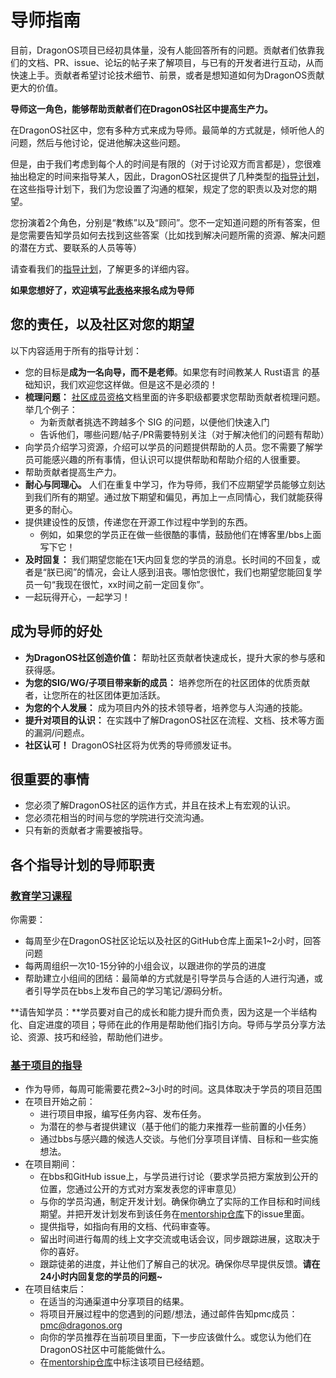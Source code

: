 # 导师指南

目前，DragonOS项目已经初具体量，没有人能回答所有的问题。贡献者们依靠我们的文档、PR、issue、论坛的帖子来了解项目，与已有的开发者进行互动，从而快速上手。贡献者希望讨论技术细节、前景，或者是想知道如何为DragonOS贡献更大的价值。

**导师这一角色，能够帮助贡献者们在DragonOS社区中提高生产力。**

在DragonOS社区中，您有多种方式来成为导师。最简单的方式就是，倾听他人的问题，然后与他讨论，促进他解决这些问题。

但是，由于我们考虑到每个人的时间是有限的（对于讨论双方而言都是），您很难抽出稳定的时间来指导某人，因此，DragonOS社区提供了几种类型的[指导计划]，在这些指导计划下，我们为您设置了沟通的框架，规定了您的职责以及对您的期望。

您扮演着2个角色，分别是“教练”以及“顾问”。您不一定知道问题的所有答案，但是您需要告知学员如何去找到这些答案（比如找到解决问题所需的资源、解决问题的潜在方式、要联系的人员等等）

请查看我们的[指导计划]，了解更多的详细内容。

**如果您想好了，欢迎填写[此表格](TODO)来报名成为导师**


## 您的责任，以及社区对您的期望

以下内容适用于所有的指导计划：

- 您的目标是**成为一名向导，而不是老师**。如果您有时间教某人 Rust语言 的基础知识，我们欢迎您这样做。但是这不是必须的！
- **梳理问题：** [社区成员资格]文档里面的许多职级都要求您帮助贡献者梳理问题。举几个例子：
  - 为新贡献者挑选不跨越多个 SIG 的问题，以便他们快速入门
  - 告诉他们，哪些问题/帖子/PR需要特别关注（对于解决他们的问题有帮助）
- 向学员介绍学习资源，介绍可以学员的问题提供帮助的人员。您不需要了解学员可能感兴趣的所有事情，但认识可以提供帮助和帮助介绍的人很重要。
- 帮助贡献者提高生产力。
- **耐心与同理心。** 人们在重复中学习，作为导师，我们不应期望学员能够立刻达到我们所有的期望。通过放下期望和偏见，再加上一点同情心，我们就能获得更多的耐心。
- 提供建设性的反馈，传递您在开源工作过程中学到的东西。
  - 例如，如果您的学员正在做一些很酷的事情，鼓励他们在博客里/bbs上面写下它！
- **及时回复：** 我们期望您能在1天内回复您的学员的消息。长时间的不回复，或者是“朕已阅”的情况，会让人感到沮丧。哪怕您很忙，我们也期望您能回复学员一句“我现在很忙，xx时间之前一定回复你”。
- 一起玩得开心，一起学习！


## 成为导师的好处

- **为DragonOS社区创造价值：** 帮助社区贡献者快速成长，提升大家的参与感和获得感。
- **为您的SIG/WG/子项目带来新的成员：** 培养您所在的社区团体的优质贡献者，让您所在的社区团体更加活跃。
- **为您的个人发展：** 成为项目内外的技术领导者，培养您与人沟通的技能。
- **提升对项目的认识：** 在实践中了解DragonOS社区在流程、文档、技术等方面的漏洞/问题点。
- **社区认可！** DragonOS社区将为优秀的导师颁发证书。


## 很重要的事情

- 您必须了解DragonOS社区的运作方式，并且在技术上有宏观的认识。
- 您必须花相当的时间与您的学院进行交流沟通。
- 只有新的贡献者才需要被指导。

## 各个指导计划的导师职责

### [教育学习课程]

你需要：

- 每周至少在DragonOS社区论坛以及社区的GitHub仓库上面呆1~2小时，回答问题
- 每两周组织一次10-15分钟的小组会议，以跟进你的学员的进度
- 帮助建立小组间的团结：最简单的方式就是引导学员与合适的人进行沟通，或者引导学员在bbs上发布自己的学习笔记/源码分析。

**请告知学员：**学员要对自己的成长和能力提升而负责，因为这是一个半结构化、自定进度的项目；导师在此的作用是帮助他们指引方向。导师与学员分享方法论、资源、技巧和经验，帮助他们进步。

### [基于项目的指导]

- 作为导师，每周可能需要花费2~3小时的时间。这具体取决于学员的项目范围
- 在项目开始之前：
  - 进行项目申报，编写任务内容、发布任务。
  - 为潜在的参与者提供建议（基于他们的能力来推荐一些前置的小任务）
  - 通过bbs与感兴趣的候选人交谈。与他们分享项目详情、目标和一些实施想法。
- 在项目期间：
  - 在bbs和GitHub issue上，与学员进行讨论（要求学员把方案放到公开的位置，您通过公开的方式对方案发表您的评审意见）
  - 与你的学员沟通，制定开发计划。确保你确立了实际的工作目标和时间线期望。并把开发计划发布到该任务在[mentorship仓库]下的issue里面。
  - 提供指导，如指向有用的文档、代码审查等。
  - 留出时间进行每周的线上文字交流或电话会议，同步跟踪进展，这取决于你的喜好。
  - 跟踪徒弟的进度，并让他们了解自己的状况。确保你尽早提供反馈。**请在24小时内回复您的学员的问题~**
- 在项目结束后：
  - 在适当的沟通渠道中分享项目的结果。
  - 将项目开展过程中的您遇到的问题/想法，通过邮件告知pmc成员：[pmc@dragonos.org]
  - 向你的学员推荐在当前项目里面，下一步应该做什么。或您认为他们在DragonOS社区中可能能做什么。
  - 在[mentorship仓库]中标注该项目已经结题。


[指导计划]: /mentorship/README.md
[社区成员资格]: /governance/community-membership.md
[教育学习课程]: /mentorship/programs/educational-learning-courses.md
[基于项目的指导]: /mentorship/programs/project-based-mentorship.md
[mentorship仓库]: TODO
[pmc@dragonos.org]: mailto:pmc@dragonos.org